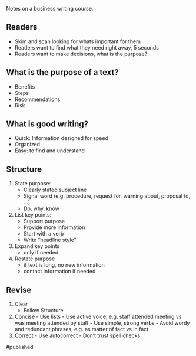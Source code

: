 Notes on a business writing course.

## Readers
- Skim and scan looking for whats important for them
- Readers want to find what they need right away, 5 seconds
- Readers want to make decisions, what is the purpose?

## What is the purpose of a text?
- Benefits
- Steps
- Recommendations
- Risk

## What is good writing?
- Quick: Information designed for speed
- Organized
- Easy: to find and understand

## Structure
1. State purpose:
    - Clearly stated subject line
    - Signal word (e.g. procedure, request for, warning about, proposal to, …)
    - Do, why, know
2. List key points:
    - Support purpose
    - Provide more information 
    - Start with a verb 
    - Write “headline style”
3. Expand key points 
    - only if needed
4. Restate purpose
    - if text is long, no new information
    - contact information if needed

## Revise
1. Clear
    - Follow Structure
2. Concise
		- Use lists
		- Use active voice, e.g. staff attended meeting vs was meeting attended by staff 
		- Use simple, strong verbs
		- Avoid wordy and redundant phrases, e.g. as matter of fact vs in fact
3. Correct 
		- Use autocorrect
		- Don’t trust spell checks

#published